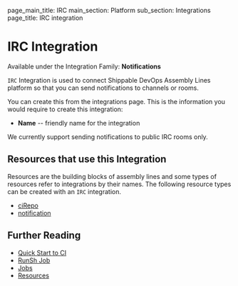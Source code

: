 page_main_title: IRC
main_section: Platform
sub_section: Integrations
page_title: IRC integration

# IRC Integration
Available under the Integration Family: **Notifications**

`IRC` Integration is used to connect Shippable DevOps Assembly Lines platform so that you can send notifications to channels or rooms.

You can create this from the integrations page. This is the information you would require to create this integration:

* **Name** -- friendly name for the integration

We currently support sending notifications to public IRC rooms only.

## Resources that use this Integration
Resources are the building blocks of assembly lines and some types of resources refer to integrations by their names. The following resource types can be created with an `IRC` integration.

* [ciRepo](/platform/workflow/resource/cirepo)
* [notification](/platform/workflow/resource/notification)

## Further Reading
* [Quick Start to CI](/getting-started/ci-sample)
* [RunSh Job](/platform/workflow/job/runsh)
* [Jobs](/platform/workflow/job/overview)
* [Resources](/platform/workflow/resource/overview)
